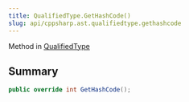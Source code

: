 ```yaml
---
title: QualifiedType.GetHashCode()
slug: api/cppsharp.ast.qualifiedtype.gethashcode
---
```

Method in [QualifiedType](/api/cppsharp/ast/qualifiedtype)

## Summary



```csharp
public override int GetHashCode();
```

